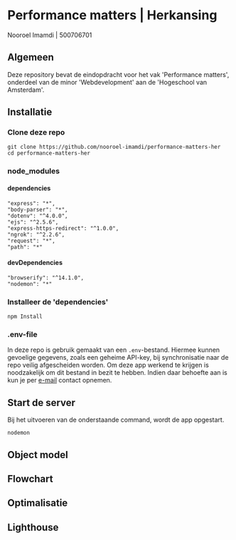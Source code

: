 # Performance matters | Herkansing

Nooroel Imamdi | 500706701

## Algemeen
Deze repository bevat de eindopdracht voor het vak 'Performance matters', onderdeel van de minor 'Webdevelopment' aan de 'Hogeschool van Amsterdam'.

## Installatie

### Clone deze repo
```
git clone https://github.com/nooroel-imamdi/performance-matters-her
cd performance-matters-her
```

### node_modules


#### dependencies
```
"express": "*",
"body-parser": "*",
"dotenv": "^4.0.0",
"ejs": "^2.5.6",
"express-https-redirect": "^1.0.0",
"ngrok": "^2.2.6",
"request": "*",
"path": "*"
```

#### devDependencies
```
"browserify": "^14.1.0",
"nodemon": "*"
```


### Installeer de 'dependencies'
```
npm Install
```

### .env-file
In deze repo is gebruik gemaakt van een `.env`-bestand. Hiermee kunnen gevoelige gegevens, zoals een geheime API-key, bij synchronisatie naar de repo veilig afgescheiden worden. Om deze app werkend te krijgen is noodzakelijk om dit bestand in bezit te hebben. Indien daar behoefte aan is kun je per [e-mail](mailto:nooroelimamdi@gmail.com) contact opnemen.

## Start de server
Bij het uitvoeren van de onderstaande command, wordt de app opgestart.
```
nodemon
```

## Object model


## Flowchart


## Optimalisatie


## Lighthouse
